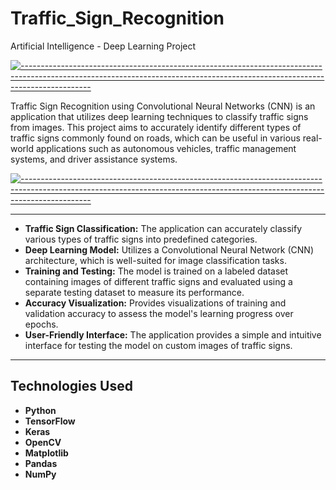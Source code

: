 # Traffic_Sign_Recognition
 Artificial Intelligence - Deep Learning Project

[![-----------------------------------------------------------------------------------------------------------------------------------------------------------------------------](https://raw.githubusercontent.com/andreasbm/readme/master/assets/lines/aqua.png)](https://github.com/BaseMax?tab=repositories)

Traffic Sign Recognition using Convolutional Neural Networks (CNN) is an application that utilizes deep learning techniques to classify traffic signs from images. This project aims to accurately identify different types of traffic signs commonly found on roads, which can be useful in various real-world applications such as autonomous vehicles, traffic management systems, and driver assistance systems.

[![-----------------------------------------------------------------------------------------------------------------------------------------------------------------------------](https://raw.githubusercontent.com/andreasbm/readme/master/assets/lines/aqua.png)](https://github.com/BaseMax?tab=repositories)


---

- **Traffic Sign Classification:** The application can accurately classify various types of traffic signs into predefined categories.
- **Deep Learning Model:** Utilizes a Convolutional Neural Network (CNN) architecture, which is well-suited for image classification tasks.
- **Training and Testing:** The model is trained on a labeled dataset containing images of different traffic signs and evaluated using a separate testing dataset to measure its performance.
- **Accuracy Visualization:** Provides visualizations of training and validation accuracy to assess the model's learning progress over epochs.
- **User-Friendly Interface:** The application provides a simple and intuitive interface for testing the model on custom images of traffic signs.
---

## Technologies Used

- **Python**
- **TensorFlow**
- **Keras**
- **OpenCV**
- **Matplotlib**
- **Pandas**
- **NumPy**





